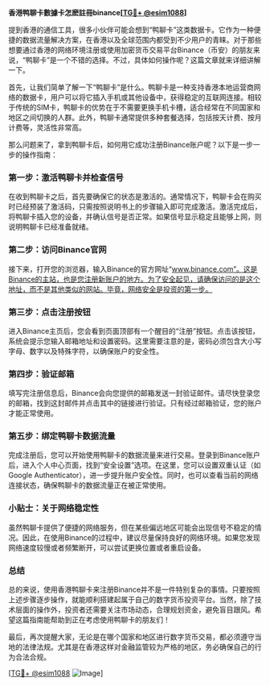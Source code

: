 **香港鸭聊卡數據卡怎麽註冊binance[[TG💪+ @esim1088](https://t.me/s/esim1088)]**

提到香港的通信工具，很多小伙伴可能会想到“鸭聊卡”这类数据卡。它作为一种便捷的数据流量解决方案，在香港以及全球范围内都受到不少用户的青睐。对于那些想要通过香港的网络环境注册或使用加密货币交易平台Binance（币安）的朋友来说，“鸭聊卡”是一个不错的选择。不过，具体如何操作呢？这篇文章就来详细讲解一下。

首先，让我们简单了解一下“鸭聊卡”是什么。鸭聊卡是一种支持香港本地运营商网络的数据卡，用户可以将它插入手机或其他设备中，获得稳定的互联网连接。相较于传统的SIM卡，鸭聊卡的优势在于不需要更换手机卡槽，适合经常在不同国家和地区之间切换的人群。此外，鸭聊卡通常提供多种套餐选择，包括按天计费、按月计费等，灵活性非常高。

那么问题来了，拿到鸭聊卡后，如何用它成功注册Binance账户呢？以下是一步一步的操作指南：

### 第一步：激活鸭聊卡并检查信号

在收到鸭聊卡之后，首先要确保它的状态是激活的。通常情况下，鸭聊卡会在购买时已经预装了激活码，只需按照说明书上的步骤输入即可完成激活。激活完成后，将鸭聊卡插入您的设备，并确认信号是否正常。如果信号显示稳定且能够上网，则说明鸭聊卡已经准备就绪。

### 第二步：访问Binance官网

接下来，打开您的浏览器，输入Binance的官方网址“www.binance.com”。这是Binance的主站，也是您注册新账户的地方。为了安全起见，请确保访问的是这个地址，而不是其他类似的网站。毕竟，网络安全是投资的第一步。

### 第三步：点击注册按钮

进入Binance主页后，您会看到页面顶部有一个醒目的“注册”按钮。点击该按钮，系统会提示您输入邮箱地址和设置密码。这里需要注意的是，密码必须包含大小写字母、数字以及特殊字符，以确保账户的安全性。

### 第四步：验证邮箱

填写完注册信息后，Binance会向您提供的邮箱发送一封验证邮件。请尽快登录您的邮箱，找到这封邮件并点击其中的链接进行验证。只有经过邮箱验证，您的账户才能正常使用。

### 第五步：绑定鸭聊卡数据流量

完成注册后，您可以开始使用鸭聊卡的数据流量来进行交易。登录到Binance账户后，进入个人中心页面，找到“安全设置”选项。在这里，您可以设置双重认证（如Google Authenticator），进一步提升账户安全性。同时，也可以查看当前的网络连接状态，确保鸭聊卡的数据流量正在被正常使用。

### 小贴士：关于网络稳定性

虽然鸭聊卡提供了便捷的网络服务，但在某些偏远地区可能会出现信号不稳定的情况。因此，在使用Binance的过程中，建议尽量保持良好的网络环境。如果您发现网络速度较慢或者频繁断开，可以尝试更换位置或者重启设备。

### 总结

总的来说，使用香港鸭聊卡来注册Binance并不是一件特别复杂的事情。只要按照上述步骤逐步操作，就能顺利搭建起属于自己的数字货币投资平台。当然，除了技术层面的操作外，投资者还需要关注市场动态，合理规划资金，避免盲目跟风。希望这篇指南能帮助到正在考虑使用鸭聊卡的朋友们！

最后，再次提醒大家，无论是在哪个国家和地区进行数字货币交易，都必须遵守当地的法律法规。尤其是在香港这样对金融监管较为严格的地区，务必确保自己的行为合法合规。

[[TG💪+ @esim1088](https://t.me/s/esim1088) ![Image](https://i.postimg.cc/4NQfJmqS/Snipaste-2025-05-13-00-14-12.png)]